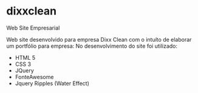 # dixxclean
Web Site Empresarial

Web site desenvolvido para empresa Dixx Clean com o intuíto de elaborar um portfólio para empresa:
No desenvolvimento do site foi utilizado:
- HTML 5
- CSS 3
- JQuery
- FonteAwesome
- Jquery Ripples (Water Effect)

